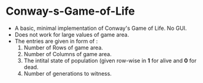 # Conway-s-Game-of-Life
- A basic, minimal implementation of Conway's Game of Life. No GUI. 
- Does not work for large values of game area.
- The entries are given in form of :
  1. Number of Rows of game area.
  2. Number of Columns of game area.
	3. The intital state of population (given row-wise in **1** for alive and **0** for dead.
	4. Number of generations to witness.
